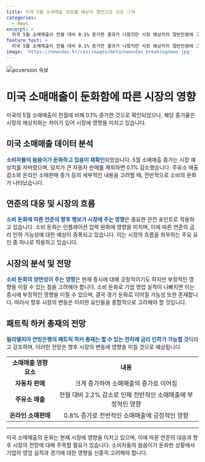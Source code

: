 ```yaml
---
title: 미국 5월 소매매출 성장률 예상치 절반으로 상승 그쳐
categories:
  - News
excerpt: >
  미국 5월 소매매출이 전월 대비 0.1% 증가한 결과가 나왔지만 시장 예상치의 절반만큼에 그쳤다. 이는 경기둔화와 기업 성장둔화 우려로 미국 증시에 혼조세를 불러일으켰다. 소비자의 씀씀이가 둔화되고 있음과 더불어 소매매출 증가가 기대에 못 미치는 상황으로, 이는 미래 연준의 금리 인하 가능성을 보여주며 증시에 영향을 미칠 것으로 보인다.
feature_text: >
  미국 5월 소매매출이 전월 대비 0.1% 증가한 결과가 나왔지만 시장 예상치의 절반만큼에 그쳤다. 이는 경기둔화와 기업 성장둔화 우려로 미국 증시에 혼조세를 불러일으켰다. 소비자의 씀씀이가 둔화되고 있음과 더불어 소매매출 증가가 기대에 못 미치는 상황으로, 이는 미래 연준의 금리 인하 가능성을 보여주며 증시에 영향을 미칠 것으로 보인다.
image: 'https://newsdao.kr/res/images/meta/newsdao_breakingnews.jpg'
---
```


<p><img src="https://newsdao.kr/res/images/meta/newsdao_breakingnews.jpg" alt="pcversion 속보" /></p>

<h1>미국 소매매출이 둔화함에 따른 시장의 영향</h1>

<p data-ke-size="size16">미국의 5월 소매매출이 전월에 비해 0.1% 증가한 것으로 확인되었으나, 해당 증가율은 시장의 예상치와는 차이가 있어 시장에 영향을 미치고 있습니다.</p>

<h2 data-ke-size="size26">미국 소매매출 데이터 분석</h2>

<p><b><span style="color: #1a5490;">소비자들의 씀씀이가 둔화하고 있음이 재확인</span></b>되었습니다. 5월 소매매출 증가는 시장 예상치를 저버렸으며, 덩치가 큰 자동차 판매를 제외하면 0.1% 감소했습니다. 주유소 매출 감소와 온라인 소매판매 증가 등의 세부적인 내용을 고려할 때, 전반적으로 소비의 둔화가 나타났습니다.</p>

<h2 data-ke-size="size26">연준의 대응 및 시장의 흐름</h2>

<p><b><span style="color: #1a5490;">소비 둔화에 따른 연준의 향후 행보가 시장에 주는 영향</span></b>은 중요한 관전 포인트로 작용하고 있습니다. 소비 둔화는 인플레이션 압력 완화에 영향을 미치며, 이에 따른 연준의 금리 인하 가능성에 대한 예상이 증폭되고 있습니다. 이는 시장의 흐름을 좌우하는 주요 요인 중 하나로 작용하고 있습니다.</p>

<h2 data-ke-size="size26">시장의 분석 및 전망</h2>

<p><b><span style="color: #1a5490;">소비 둔화의 양면성이 주는 영향</span></b>은 현재 증시에 대해 긍정적이기도 하지만 부정적인 영향을 미칠 수 있는 점을 고려해야 합니다. 소비 둔화로 기업 영업 실적이 나빠지면 이는 증시에 부정적인 영향을 미칠 수 있으며, 결국 경기 둔화로 이어질 가능성 또한 존재합니다. 따라서 향후 시장의 변동은 이러한 요인들을 종합적으로 고려해야 할 것입니다.</p>

<h2 data-ke-size="size26">패트릭 하커 총재의 전망</h2>

<p><b><span style="color: #1a5490;">필라델피아 연방은행의 패트릭 하커 총재는 할 수 있는 한차례 금리 인하가 가능할 것</span></b>이라고 강조하며, 이러한 전망은 향후 시장의 변동에 영향을 미칠 것으로 예상됩니다.</p>

<table>
  <tr>
    <td style="text-align: center; height: 17px;"><b>소매매출 영향 요소</b></td>
    <td style="text-align: center; height: 17px;"><b>내용</b></td>
  </tr>
  <tr>
    <td style="text-align: center; height: 17px;"><b>자동차 판매</b></td>
    <td style="text-align: center; height: 17px;">크게 증가하여 소매매출의 증가로 이어짐</td>
  </tr>
  <tr>
    <td style="text-align: center; height: 17px;"><b>주유소 매출</b></td>
    <td style="text-align: center; height: 17px;">전월 대비 2.2% 감소로 인해 전반적인 소매매출에 부정적인 영향</td>
  </tr>
  <tr>
    <td style="text-align: center; height: 17px;"><b>온라인 소매판매</b></td>
    <td style="text-align: center; height: 17px;">0.8% 증가로 전반적인 소매매출에 긍정적인 영향</td>
  </tr>
</table>

<hr>

<p data-ke-size="size16">미국 소매매출의 둔화는 현재 시장에 영향을 미치고 있으며, 이에 따른 연준의 대응과 향후 시장의 전망에 대해 주목할 필요가 있습니다. 소비자들의 씀씀이가 둔화한 상황에서 기업의 영업 실적과 경기에 대한 영향을 신중히 고려해야 합니다.</p>

